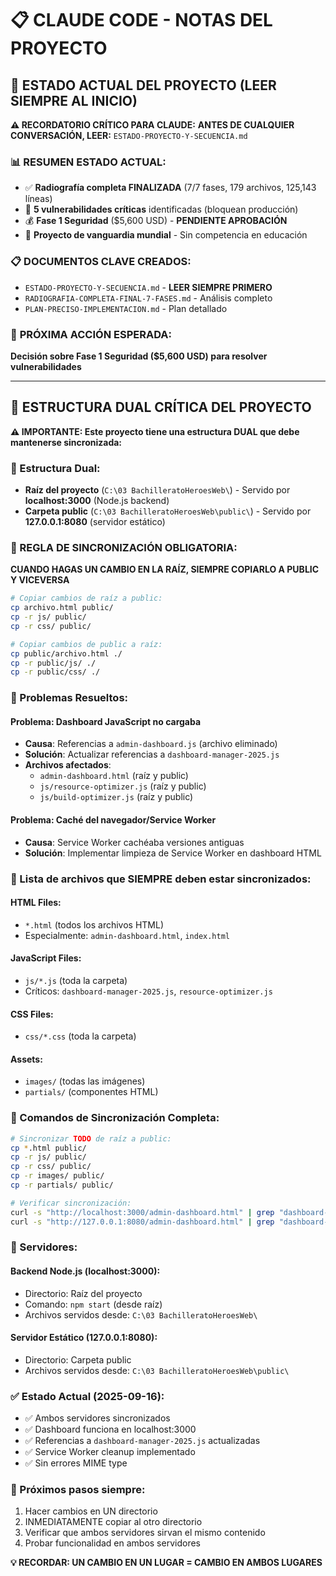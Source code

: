 # 📋 CLAUDE CODE - NOTAS DEL PROYECTO

## 🎯 ESTADO ACTUAL DEL PROYECTO (LEER SIEMPRE AL INICIO)

**⚠️ RECORDATORIO CRÍTICO PARA CLAUDE:**
**ANTES DE CUALQUIER CONVERSACIÓN, LEER:** `ESTADO-PROYECTO-Y-SECUENCIA.md`

### 📊 **RESUMEN ESTADO ACTUAL:**
- ✅ **Radiografía completa FINALIZADA** (7/7 fases, 179 archivos, 125,143 líneas)
- 🚨 **5 vulnerabilidades críticas** identificadas (bloquean producción)
- 💰 **Fase 1 Seguridad** ($5,600 USD) - **PENDIENTE APROBACIÓN**
- 🌟 **Proyecto de vanguardia mundial** - Sin competencia en educación

### 📋 **DOCUMENTOS CLAVE CREADOS:**
- `ESTADO-PROYECTO-Y-SECUENCIA.md` - **LEER SIEMPRE PRIMERO**
- `RADIOGRAFIA-COMPLETA-FINAL-7-FASES.md` - Análisis completo
- `PLAN-PRECISO-IMPLEMENTACION.md` - Plan detallado

### 🎯 **PRÓXIMA ACCIÓN ESPERADA:**
**Decisión sobre Fase 1 Seguridad ($5,600 USD) para resolver vulnerabilidades**

---

## 🚨 ESTRUCTURA DUAL CRÍTICA DEL PROYECTO

**⚠️ IMPORTANTE: Este proyecto tiene una estructura DUAL que debe mantenerse sincronizada:**

### 📁 Estructura Dual:
- **Raíz del proyecto** (`C:\03 BachilleratoHeroesWeb\`) - Servido por **localhost:3000** (Node.js backend)
- **Carpeta public** (`C:\03 BachilleratoHeroesWeb\public\`) - Servido por **127.0.0.1:8080** (servidor estático)

### 🔄 REGLA DE SINCRONIZACIÓN OBLIGATORIA:

**CUANDO HAGAS UN CAMBIO EN LA RAÍZ, SIEMPRE COPIARLO A PUBLIC Y VICEVERSA**

```bash
# Copiar cambios de raíz a public:
cp archivo.html public/
cp -r js/ public/
cp -r css/ public/

# Copiar cambios de public a raíz:
cp public/archivo.html ./
cp -r public/js/ ./
cp -r public/css/ ./
```

### 🐛 Problemas Resueltos:

#### Problema: Dashboard JavaScript no cargaba
- **Causa**: Referencias a `admin-dashboard.js` (archivo eliminado)
- **Solución**: Actualizar referencias a `dashboard-manager-2025.js`
- **Archivos afectados**:
  - `admin-dashboard.html` (raíz y public)
  - `js/resource-optimizer.js` (raíz y public)
  - `js/build-optimizer.js` (raíz y public)

#### Problema: Caché del navegador/Service Worker
- **Causa**: Service Worker cachéaba versiones antiguas
- **Solución**: Implementar limpieza de Service Worker en dashboard HTML

### 📝 Lista de archivos que SIEMPRE deben estar sincronizados:

#### HTML Files:
- `*.html` (todos los archivos HTML)
- Especialmente: `admin-dashboard.html`, `index.html`

#### JavaScript Files:
- `js/*.js` (toda la carpeta)
- Críticos: `dashboard-manager-2025.js`, `resource-optimizer.js`

#### CSS Files:
- `css/*.css` (toda la carpeta)

#### Assets:
- `images/` (todas las imágenes)
- `partials/` (componentes HTML)

### 🚀 Comandos de Sincronización Completa:

```bash
# Sincronizar TODO de raíz a public:
cp *.html public/
cp -r js/ public/
cp -r css/ public/
cp -r images/ public/
cp -r partials/ public/

# Verificar sincronización:
curl -s "http://localhost:3000/admin-dashboard.html" | grep "dashboard-manager-2025.js"
curl -s "http://127.0.0.1:8080/admin-dashboard.html" | grep "dashboard-manager-2025.js"
```

### 🔧 Servidores:

#### Backend Node.js (localhost:3000):
- Directorio: Raíz del proyecto
- Comando: `npm start` (desde raíz)
- Archivos servidos desde: `C:\03 BachilleratoHeroesWeb\`

#### Servidor Estático (127.0.0.1:8080):
- Directorio: Carpeta public
- Archivos servidos desde: `C:\03 BachilleratoHeroesWeb\public\`

### ✅ Estado Actual (2025-09-16):
- ✅ Ambos servidores sincronizados
- ✅ Dashboard funciona en localhost:3000
- ✅ Referencias a `dashboard-manager-2025.js` actualizadas
- ✅ Service Worker cleanup implementado
- ✅ Sin errores MIME type

### 🎯 Próximos pasos siempre:
1. Hacer cambios en UN directorio
2. INMEDIATAMENTE copiar al otro directorio
3. Verificar que ambos servidores sirvan el mismo contenido
4. Probar funcionalidad en ambos servidores

**💡 RECORDAR: UN CAMBIO EN UN LUGAR = CAMBIO EN AMBOS LUGARES**
